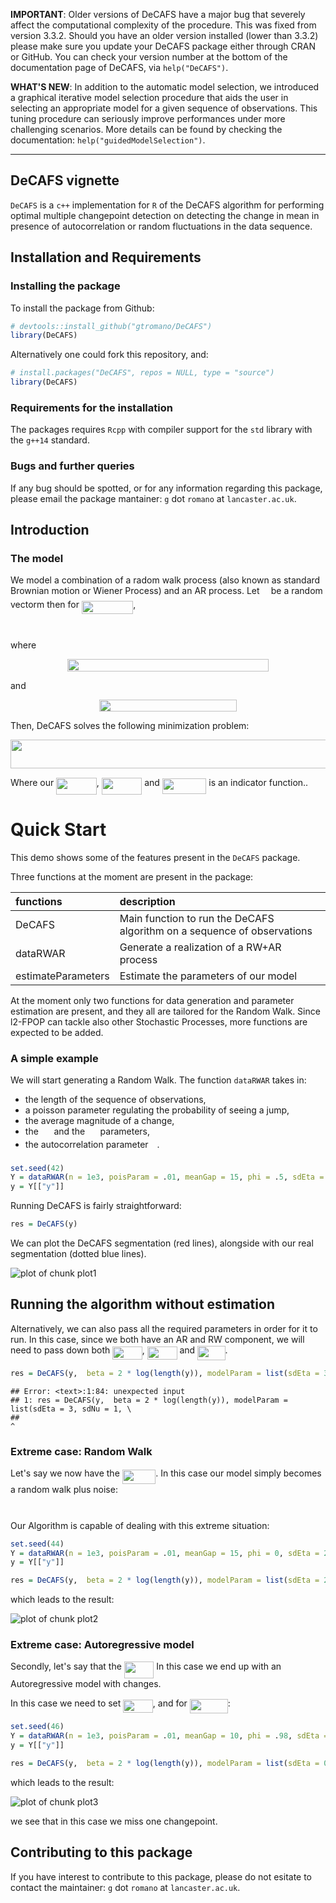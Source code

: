 **IMPORTANT**: Older versions of DeCAFS have a major bug that severely affect the computational complexity of the procedure. This was fixed from version 3.3.2. Should you have an older version installed (lower than 3.3.2) please make sure you update your DeCAFS package either through CRAN or GitHub. You can check your version number at the bottom of the documentation page of DeCAFS, via `help("DeCAFS")`. 

**WHAT'S NEW**: In addition to the automatic model selection, we introduced a graphical iterative model selection procedure that aids the user in selecting an appropriate model for a given sequence of observations. This tuning procedure can seriously improve performances under more challenging scenarios. More details can be found by checking the documentation: `help("guidedModelSelection")`. 

---
DeCAFS vignette
---

`DeCAFS` is a `c++` implementation for `R` of the DeCAFS algorithm for performing optimal multiple changepoint detection on detecting the change in mean in presence of autocorrelation or random fluctuations in the data sequence.


## Installation and Requirements

### Installing the package

To install the package from Github: 


```r
# devtools::install_github("gtromano/DeCAFS")
library(DeCAFS)
```


Alternatively one could fork this repository, and: 


```r
# install.packages("DeCAFS", repos = NULL, type = "source")
library(DeCAFS)
```


### Requirements for the installation

The packages requires `Rcpp` with compiler support for the `std` library with the `g++14` standard.


### Bugs and further queries

If any bug should be spotted, or for any information regarding this package, please email the package mantainer: `g` dot `romano` at `lancaster.ac.uk`.

## Introduction


### The model

We model a combination of a radom walk process (also known as standard Brownian motion or Wiener Process) and an AR process. 
Let <img src="/tex/941136d38ca0857891338190d63c3156.svg?invert_in_darkmode&sanitize=true" align=middle width=10.239687149999991pt height=14.611878600000017pt/> be a random vectorm then for <img src="/tex/1029cb1e2fc5675c6163bb23d517888d.svg?invert_in_darkmode&sanitize=true" align=middle width=82.46922914999999pt height=21.18721440000001pt/>, 


<p align="center"><img src="/tex/310e3db7a8c7cbe8cc68ba1c0c16c275.svg?invert_in_darkmode&sanitize=true" align=middle width=83.1867366pt height=12.785402849999999pt/></p>

where

<p align="center"><img src="/tex/6ee3f1cf7dec7817061af80e7ac64276.svg?invert_in_darkmode&sanitize=true" align=middle width=321.73628685pt height=20.50407645pt/></p>
and 
<p align="center"><img src="/tex/a322191f90ce11426bf9910abdb3b0a9.svg?invert_in_darkmode&sanitize=true" align=middle width=220.60486964999998pt height=18.312383099999998pt/></p>

Then, DeCAFS solves the following minimization problem: 

<p align="center"><img src="/tex/149243f90d6bc6ee65f8e24cc0c62b53.svg?invert_in_darkmode&sanitize=true" align=middle width=694.4776096499999pt height=46.74512369999999pt/></p>

Where our <img src="/tex/6afac5d05e4b7176de856343996f9dfe.svg?invert_in_darkmode&sanitize=true" align=middle width=64.52400569999999pt height=26.76175259999998pt/>, <img src="/tex/f5d1cca921c74da95a8d3bc6b49b5b7c.svg?invert_in_darkmode&sanitize=true" align=middle width=64.53039284999998pt height=26.76175259999998pt/> and <img src="/tex/f561bfc183f7551f2335a63fed864e10.svg?invert_in_darkmode&sanitize=true" align=middle width=70.43831354999999pt height=24.65753399999998pt/> is an indicator function..

# Quick Start

This demo shows some of the features present in the `DeCAFS` package. 

Three functions at the moment are present in the package:


|functions          |description                                                             |
|:------------------|:-----------------------------------------------------------------------|
|DeCAFS             |Main function to run the DeCAFS algorithm on a sequence of observations |
|dataRWAR           |Generate a realization of a RW+AR process                               |
|estimateParameters |Estimate the parameters of our model                                    |

At the moment only two functions for data generation and parameter estimation are present, and they all are tailored for the Random Walk. Since l2-FPOP can tackle also other Stochastic Processes, more functions are expected to be added.

### A simple example

We will start generating a Random Walk. The function `dataRWAR` takes in:

- the length of the sequence of observations,
- a poisson parameter regulating the probability of seeing a jump,
- the average magnitude of a change,
- the <img src="/tex/d2207092f6f2646c1ceeb203dfd92d1d.svg?invert_in_darkmode&sanitize=true" align=middle width=16.75048154999999pt height=14.15524440000002pt/> and the <img src="/tex/3f4081ec86e300ae2ce8c2e98ba9a781.svg?invert_in_darkmode&sanitize=true" align=middle width=16.578873299999987pt height=14.15524440000002pt/> parameters,
- the autocorrelation parameter <img src="/tex/f50853d41be7d55874e952eb0d80c53e.svg?invert_in_darkmode&sanitize=true" align=middle width=9.794543549999991pt height=22.831056599999986pt/>.


```r
set.seed(42)
Y = dataRWAR(n = 1e3, poisParam = .01, meanGap = 15, phi = .5, sdEta = 3, sdNu = 1)
y = Y[["y"]]
```

Running DeCAFS is fairly straightforward:


```r
res = DeCAFS(y)
```


We can plot the DeCAFS segmentation (red lines), alongside with our real segmentation (dotted blue lines).

![plot of chunk plot1](figure/plot1-1.png)


## Running the algorithm without estimation
Alternatively, we can also pass all the required parameters in order for it to run.
In this case, since we both have an AR and RW component, we will need to pass down both <img src="/tex/a1e144bab8a124dfabebbec0ea0f6609.svg?invert_in_darkmode&sanitize=true" align=middle width=47.53762529999999pt height=21.18721440000001pt/>, <img src="/tex/99b952f73c1262ce58fe3c0e0992935e.svg?invert_in_darkmode&sanitize=true" align=middle width=47.70921869999999pt height=21.18721440000001pt/> and <img src="/tex/b0c302e6e5edbc86f736ee8872f8e0c8.svg?invert_in_darkmode&sanitize=true" align=middle width=44.49760754999999pt height=22.831056599999986pt/>.


```r
res = DeCAFS(y,  beta = 2 * log(length(y)), modelParam = list(sdEta = 3, sdNu = 1, \phi = .7))
```

```
## Error: <text>:1:84: unexpected input
## 1: res = DeCAFS(y,  beta = 2 * log(length(y)), modelParam = list(sdEta = 3, sdNu = 1, \
##                                                                                        ^
```


### Extreme case: Random Walk

Let's say we now have the <img src="/tex/910282a84e2c5f2f8d376a8ceddbe851.svg?invert_in_darkmode&sanitize=true" align=middle width=53.541747599999994pt height=22.831056599999986pt/>. In this case our model simply becomes a random walk plus noise:

<p align="center"><img src="/tex/310e3db7a8c7cbe8cc68ba1c0c16c275.svg?invert_in_darkmode&sanitize=true" align=middle width=83.1867366pt height=12.785402849999999pt/></p>

Our Algorithm is capable of dealing with this extreme situation:


```r
set.seed(44)
Y = dataRWAR(n = 1e3, poisParam = .01, meanGap = 15, phi = 0, sdEta = 2, sdNu = 1)
y = Y[["y"]]

res = DeCAFS(y,  beta = 2 * log(length(y)), modelParam = list(sdEta = 2, sdNu = 1, phi = 0))
```

which leads to the result:

![plot of chunk plot2](figure/plot2-1.png)


### Extreme case: Autoregressive model

Secondly, let's say that the <img src="/tex/0f5504265f5b5a44d782e0d1fe69fc41.svg?invert_in_darkmode&sanitize=true" align=middle width=47.53762529999999pt height=26.76175259999998pt/> In this case we end up with an Autoregressive model with changes.

In this case we need to set <img src="/tex/643eca8e013cd79579b825eb2e361679.svg?invert_in_darkmode&sanitize=true" align=middle width=47.53762529999999pt height=21.18721440000001pt/>, and for <img src="/tex/2e5f91817369fa1adad8fc24f4787f0f.svg?invert_in_darkmode&sanitize=true" align=middle width=60.93602624999999pt height=22.831056599999986pt/>:


```r
set.seed(46)
Y = dataRWAR(n = 1e3, poisParam = .01, meanGap = 10, phi = .98, sdEta = 0, sdNu = 2)
y = Y[["y"]]

res = DeCAFS(y,  beta = 2 * log(length(y)), modelParam = list(sdEta = 0, sdNu = 2, phi = .98))
```

which leads to the result:

![plot of chunk plot3](figure/plot3-1.png)

we see that in this case we miss one changepoint.

## Contributing to this package

If you have interest to contribute to this package, please do not esitate to contact the maintainer:  `g` dot `romano` at `lancaster.ac.uk`.
